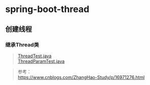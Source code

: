 # spring-boot-thread

## 创建线程

### 继承Thread类

> [ThreadTest.java](src%2Fmain%2Fjava%2Fcom%2Fexample%2Fspringbootthread%2Fcommon%2FbuildThread%2FThreadTest.java)  
> [ThreadParamTest.java](src%2Fmain%2Fjava%2Fcom%2Fexample%2Fspringbootthread%2Fcommon%2FbuildThread%2FThreadParamTest.java)







> 参考：  
> <https://www.cnblogs.com/ZhangHao-Study/p/16971276.html>




